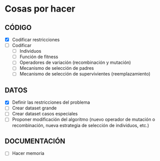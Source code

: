 # Cosas por hacer

## CÓDIGO

- [X] Codificar restricciones
- [ ] Codificar 
  - [ ] Individuos
  - [ ] Función de fitness
  - [ ] Operadores de variación (recombinación y mutación) 
  - [ ] Mecanismo de selección de padres
  - [ ] Mecanismo de selección de supervivientes (reemplazamiento) 
    
## DATOS
- [X] Definir las restricciones del problema
- [ ] Crear dataset grande 
- [ ] Crear dataset casos especiales
- [ ] Proponer modificación del algoritmo (nuevo operador de mutación o
  recombinación, nueva estrategia de selección de individuos, etc.)
  
## DOCUMENTACIÓN
- [ ] Hacer memoria  
